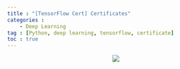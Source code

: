 ```yaml
---
title : "[TensorFlow Cert] Certificates"
categories : 
    - Deep Learning
tag : [Python, deep learning, tensorflow, certificate]
toc : true
---
```

<center><img src="https://user-images.githubusercontent.com/92680829/138948486-176f65c0-0438-4ae2-a1a6-d4848f6cbe24.jpg"></center>